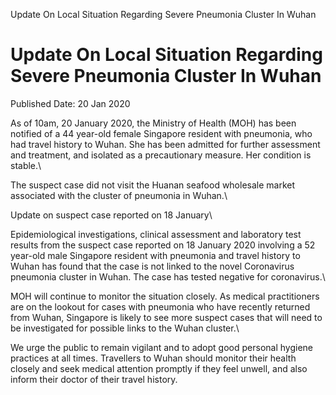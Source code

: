 Update On Local Situation Regarding Severe Pneumonia Cluster In Wuhan

Update On Local Situation Regarding Severe Pneumonia Cluster In Wuhan
=====================================================================

Published Date: 20 Jan 2020

As of 10am, 20 January 2020, the Ministry of Health (MOH) has been
notified of a 44 year-old female Singapore resident with pneumonia, who
had travel history to Wuhan. She has been admitted for further
assessment and treatment, and isolated as a precautionary measure. Her
condition is stable.\

The suspect case did not visit the Huanan seafood wholesale market
associated with the cluster of pneumonia in Wuhan.\

Update on suspect case reported on 18 January\

Epidemiological investigations, clinical assessment and laboratory test
results from the suspect case reported on 18 January 2020 involving a 52
year-old male Singapore resident with pneumonia and travel history to
Wuhan has found that the case is not linked to the novel Coronavirus
pneumonia cluster in Wuhan. The case has tested negative for
coronavirus.\

MOH will continue to monitor the situation closely. As medical
practitioners are on the lookout for cases with pneumonia who have
recently returned from Wuhan, Singapore is likely to see more suspect
cases that will need to be investigated for possible links to the Wuhan
cluster.\

We urge the public to remain vigilant and to adopt good personal hygiene
practices at all times. Travellers to Wuhan should monitor their health
closely and seek medical attention promptly if they feel unwell, and
also inform their doctor of their travel history.
